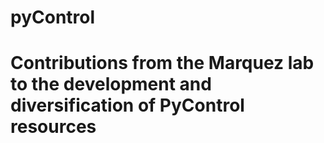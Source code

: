 # pyControl
# Contributions from the Marquez lab to the development and diversification of PyControl resources
